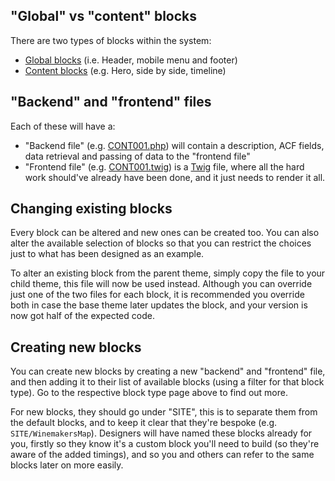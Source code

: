 
## "Global" vs "content" blocks
There are two types of blocks within the system:
- [Global blocks](/Blocks/Global-Blocks) (i.e. Header, mobile menu and footer)
- [Content blocks](/Blocks/Content-Blocks) (e.g. Hero, side by side, timeline)

## "Backend" and "frontend" files
Each of these will have a:
- "Backend file" (e.g. [CONT001.php](https://gitlab.com/visix/wordpress/themes/mwb-modules-base/-/blob/master/includes/MWB/Block/CONT/CONT001.php)) will contain a description, ACF fields, data retrieval and passing of data to the "frontend file"
- "Frontend file" (e.g. [CONT001.twig](https://gitlab.com/visix/wordpress/themes/mwb-modules-base/-/blob/master/resources/views/block/CONT/CONT001.twig)) is a [Twig](https://twig.symfony.com/) file, where all the hard work should've already have been done, and it just needs to render it all.

## Changing existing blocks
Every block can be altered and new ones can be created too. You can also alter the available selection of blocks so that you can restrict the choices just to what has been designed as an example.

To alter an existing block from the parent theme, simply copy the file to your child theme, this file will now be used instead. Although you can override just one of the two files for each block, it is recommended you override both in case the base theme later updates the block, and your version is now got half of the expected code. 

## Creating new blocks
You can create new blocks by creating a new "backend" and "frontend" file, and then adding it to their list of available blocks (using a filter for that block type). Go to the respective block type page above to find out more.

For new blocks, they should go under "SITE", this is to separate them from the default blocks, and to keep it clear that they're bespoke (e.g. `SITE/WinemakersMap`). Designers will have named these blocks already for you, firstly so they know it's a custom block you'll need to build (so they're aware of the added timings), and so you and others can refer to the same blocks later on more easily.